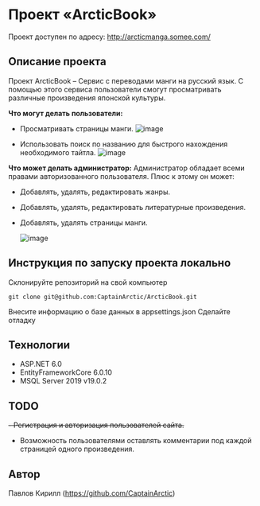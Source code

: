 #  Проект «ArcticBook»

Проект доступен по адресу: http://arcticmanga.somee.com/

## Описание проекта

Проект ArcticBook – Сервис с переводами манги на русский язык. С помощью этого сервиса пользователи смогут просматривать различные произведения японской культуры.

**Что могут делать пользователи:**
- Просматривать страницы манги.
  ![image](https://github.com/CaptainArctic/ArcticBook/assets/60844797/66c92f16-af3f-497e-85d4-74f20821d9cf)

- Использовать поиск по названию для быстрого нахождения необходимого тайтла.
  ![image](https://github.com/CaptainArctic/ArcticBook/assets/60844797/d3f82eb7-dbd1-4485-ad80-71a12ea94658)


**Что может делать администратор:**
Администратор обладает всеми правами авторизованного пользователя. Плюс к этому он может:

- Добавлять, удалять, редактировать жанры.
- Добавлять, удалять, редактировать литературные произведения.
- Добавлять, удалять страницы манги.

  ![image](https://github.com/CaptainArctic/ArcticBook/assets/60844797/7d60610a-b2d6-4e0b-b928-af363daca14b)


## Инструкция по запуску проекта локально

Склонируйте репозиторий на свой компьютер
```
git clone git@github.com:CaptainArctic/ArcticBook.git
```
Внесите информацию о базе данных в appsettings.json
Сделайте отладку

## Технологии
- ASP.NET 6.0
- EntityFrameworkCore 6.0.10
- MSQL Server 2019 v19.0.2

## TODO
~~- Регистрация и авторизация пользователей сайта.~~
- Возможность пользователями оставлять комментарии под каждой страницей одного произведения.

## Автор
Павлов Кирилл (https://github.com/CaptainArctic)
